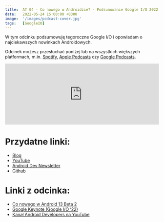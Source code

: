 ```yaml
---
title:  AT 04 - Co nowego w Androidzie? - Podsumowanie Google I/O 2022
date:   2022-05-24 15:00:00 +0300
image:  '/images/podcast-cover.jpg'
tags:   [GoogleIO]
---
```

W tym odcinku podsumowuję tegoroczne Google I/O i opowiadam o najciekawszych nowinkach Androidowych.

Odcinek możesz przesłuchać poniżej lub na wszystkich większych platformach, m.in. [Spotify](/spotify), [Apple Podcasts](/apple) czy [Google Podcasts](/google).

<div class="buzzsprout-player-wrapper">
	<iframe src="https://www.buzzsprout.com/1820265/10675580-at-04-co-nowego-w-androidzie-podsumowanie-google-i-o-2022?client_source=admin&amp;iframe=true" width="100%" height="200" frameborder="0" scrolling="no"></iframe>
</div>

# Przydatne linki:
- [Blog](https://patrykkosieradzki.com/)
- [YouTube](https://www.youtube.com/channel/UCJ71FwtAaIfNp0N9VnzJyJg)
- [Android Dev Newsletter](https://androiddevnews.com/)
- [Github](https://github.com/k0siara)

# Linki z odcinka:
- [Co nowego w Android 13 Beta 2](https://blog.esper.io/android-13-deep-dive/#beta2_changelog)
- [Google Keynote (Google I/O ‘22)](https://www.youtube.com/watch?v=nP-nMZpLM1A&t=1s&ab_channel=Google)
- [Kanał Android Developers na YouTube](https://www.youtube.com/c/AndroidDevelopers)